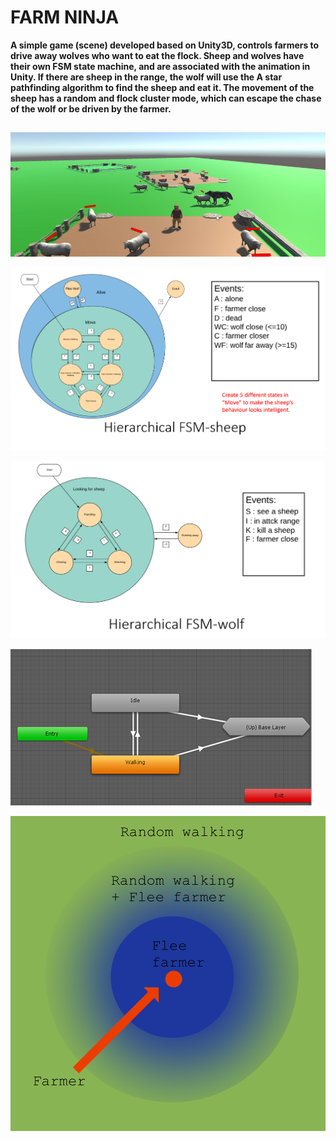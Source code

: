 # FARM NINJA


**A simple game (scene) developed based on Unity3D, controls farmers to drive away wolves who want to eat the flock. Sheep and wolves have their own FSM state machine, and are associated with the animation in Unity. If there are sheep in the range, the wolf will use the A star pathfinding algorithm to find the sheep and eat it. The movement of the sheep has a random and flock cluster mode, which can escape the chase of the wolf or be driven by the farmer.**

##

![image](https://github.com/zbmsnj1/FARM-NINJA/blob/master/screenshot/1.png)


![image](https://github.com/zbmsnj1/FARM-NINJA/blob/master/screenshot/2.png)

![image](https://github.com/zbmsnj1/FARM-NINJA/blob/master/screenshot/3.png)

![image](https://github.com/zbmsnj1/FARM-NINJA/blob/master/screenshot/4.png)

![image](https://github.com/zbmsnj1/FARM-NINJA/blob/master/screenshot/5.png)
